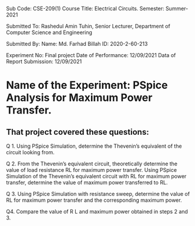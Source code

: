 Sub Code: CSE-209(1)
Course Title: Electrical Circuits.
Semester: Summer-2021

Submitted To:
Rashedul Amin Tuhin,
Senior Lecturer, Department of Computer Science and Engineering

Submitted By:
Name: Md. Farhad Billah
ID: 2020-2-60-213

Experiment No: Final project
Date of Performance: 12/09/2021
Data of Report Submission: 12/09/2021

Name of the Experiment: PSpice Analysis for Maximum Power Transfer.
====================================================================================================


That project covered these questions:
-------------------------------------
Q 1. Using PSpice Simulation, determine the Thevenin’s equivalent of the circuit looking from.

Q 2. From the Thevenin’s equivalent circuit, theoretically determine the value of load resistance RL for maximum power transfer. Using PSpice Simulation of the Thevenin’s 
equivalent circuit with RL for maximum power transfer, determine the value of maximum power transferred to RL.

Q 3. Using PSpice Simulation with resistance sweep, determine the value of RL for maximum power transfer and the corresponding maximum power.

Q4. Compare the value of R L and maximum power obtained in steps 2 and 3.



